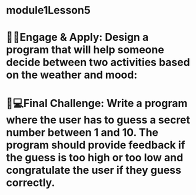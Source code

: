 # module1Lesson5

# 🧠📓Engage & Apply: Design a program that will help someone decide between two activities based on the weather and mood:

# 👾💻Final Challenge: Write a program where the user has to guess a secret number between 1 and 10. The program should provide feedback if the guess is too high or too low and congratulate the user if they guess correctly.